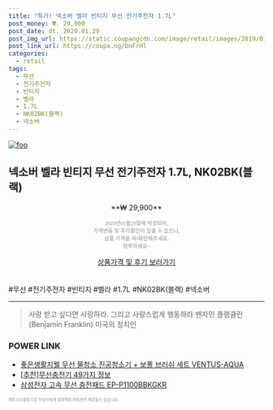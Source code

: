 ```yaml
--- 
title: "특가! 넥소버 벨라 빈티지 무선 전기주전자 1.7L" 
post_money: ₩. 29,900 
post_date: dt. 2020.01.29 
post_img_url: https://static.coupangcdn.com/image/retail/images/2019/01/30/18/4/55da20df-b0cb-465a-8a67-d55ae6dd5e18.jpg 
post_link_url: https://coupa.ng/bnFrHl 
categories: 
  - retail 
tags: 
  - 무선 
  - 전기주전자 
  - 빈티지 
  - 벨라 
  - 1.7L 
  - NK02BK(블랙) 
  - 넥소버 
--- 
```

[![foo](https://static.coupangcdn.com/image/retail/images/2019/01/30/18/4/55da20df-b0cb-465a-8a67-d55ae6dd5e18.jpg)](https://coupa.ng/bnFrHl) 

## 넥소버 벨라 빈티지 무선 전기주전자 1.7L, NK02BK(블랙) 
<p style="text-align: center;">**₩ 29,900**</p> 
<p style="text-align: center;"><span style="color: #898c8f; font-family: Georgia,Times,serif; font-size: 0.75em;">2020년01월29일에 작성되어, <br>가격변동 및 추가할인이 있을 수 있으니,<br> 상품 가격을 꼭!확인해주세요.<br>행복하세요~</span> 
</p>	 
<div markdown="0" style="text-align: center;"><a href="https://coupa.ng/bnFrHl" class="btn btn--success">상품가격 및 후기 보러가기</a></div> 
<br><br> 
  #무선 #전기주전자 #빈티지 #벨라 #1.7L #NK02BK(블랙) #넥소버 
<hr> 

> 사랑 받고 싶다면 사랑하라. 그리고 사랑스럽게 행동하라 벤자민 플랭클린 (Benjamin Franklin) 미국의 정치인 


### POWER LINK

* <a href="https://blog.naver.com/sakai111/221785468826" target="_blank">좋은생활지웰 무선 물청소 진공청소기 + 보풀 브러쉬 세트 VENTUS-AQUA</a>
* <a href="https://blog.naver.com/fasyy4321/221786729899" target="_blank">[추천]무선충전기 49가지 정보</a>
* <a href="https://blog.naver.com/sakai111/221781695108" target="_blank">삼성전자 고속 무선 충전패드 EP-P1100BBKGKR</a>

<span style="color: #898c8f; font-family: Georgia,Times,serif; font-size: 0.55em;">파트너스활동으로 작성자에게 일정액의 커미션이 제공될수 있습니다.</span> 

